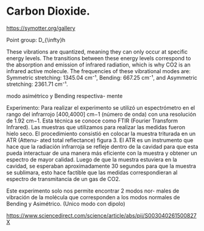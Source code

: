 # Carbon Dioxide.

https://symotter.org/gallery

Point group: D_{\infty}h

These vibrations are quantized, meaning they can only occur at specific energy levels. The transitions between these energy levels correspond to the absorption and emission of infrared radiation, which is why CO2 is an infrared active molecule. 
The frequencies of these vibrational modes are: Symmetric stretching: 1345.04 cm⁻¹, Bending: 667.25 cm⁻¹, and Asymmetric stretching: 2361.71 cm⁻¹. 

modo asimétrico y Bending respectiva-
mente


Experimento: Para realizar el experimento se utilizó un espectrómetro en
el rango del infrarrojo [400,4000] cm−1 (número de onda) con
una resolución de 1.92 cm−1. Esta técnica se conoce como
FTIR (Fourier Transform Infrared). Las muestras que utilizamos para realizar las medidas fueron hielo seco. El procedimiento consistió en colocar la muestra triturada en un ATR (Attenu-
ated total reflectance) figura 3. El ATR es un instrumento que hace que la radiación infrarroja se refleje dentro de la cavidad
para que esta pueda interactuar de una manera más eficiente
con la muestra y obtener un espectro de mayor calidad. Luego de que la muestra estuviera en la cavidad, se esperaban aproximadamente 30 segundos para que la muestra se
sublimara, esto hace factible que las medidas correspondieran
al espectro de transmitancia de un gas de CO2.

Este experimento solo nos permite encontrar 2 modos nor-
males de vibración de la molécula que corresponden a los
modos normales de Bending y Asimétrico. (Unico modo con dipolo)

https://www.sciencedirect.com/science/article/abs/pii/S003040261500827X